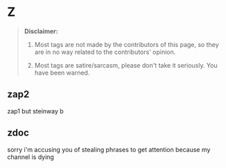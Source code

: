 # Z

> **Disclaimer:** 
> 
> 1. Most tags are not made by the contributors of this page, so they are in no way related to the contributors' opinion.
> 
> 2. Most tags are satire/sarcasm, please don't take it seriously. You have been warned.

## zap2

​zap1 but steinway b

## zdoc

sorry i'm accusing you of stealing phrases to get attention because my channel is dying